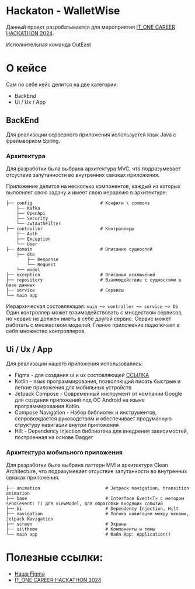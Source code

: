 # Hackaton - WalletWise
Данный проект разробатывается для мероприятия [IT_ONE CAREER HACKATHON 2024](https://www.zavodit.ru/ru/calendar/event/53).

Исполнительная команда OutEast

# О кейсе
Сам по себе кейс делится на две категории:
- BackEnd
- Ui / Ux / App

## BackEnd
Для реализации серверного приложения используется язык Java с фреймворком Spring.
### Архитектура
Для разработки была выбрана архитектура MVC, что подразумевает отсуствие запутанности во внутренних связках приложения. 

Приложение делится на несколько компонентов, каждый из которых выполняет свою задачу и имеет свою иерархию в архитектуре:

    ├── config                          # Конфиги \ commons
        ├── Kafka
        ├── OpenApi
        ├── Security
        └── JwtAuthFilter
    ├── controller                      # Контроллеры
        ├── Auth
        ├── Exception
        └── User
    ├── domain                          # Описание сущностей
        ├── dto
            ├── Response
            └── Request
        └── model
    ├── exception                       # Описания исключений
    ├── repository                      # Взаимодействие с сущностями в базе данных
    ├── service                         # Сервисы
    └── main app

Иерархическая состовляющая:
`main ─> controller ─> service ─> Db`
Один контроллер может взаимодействовать с мнодеством сервисов, но червис не должен иметь в себе другой сервис. Сервис может работать с множеством моделей. Гланое приложение подключает в себя множество контроллеров.

## Ui / Ux / App
Для реализации нашего приложения использовались:
- Figma - для создания ui и ux состовляющей [ССЫЛКА](https://www.figma.com/design/bIbBl96hqfyU9jxZcyZt1x/%D0%BA%D1%80%D1%83%D1%82%D0%BE%D0%B9-%D0%BF%D1%80%D0%BE%D0%B5%D0%BA%D1%82?node-id=0%3A1&t=FtMkDnwYl8Sfsm1h-1)
- Kotlin - язык программирования, позволяющий писать быстрые и легкие приложения для мобильных устройств
- Jetpack Compose - Современный инструмент от компании Google для создания приложений под ОС Android на языке программирования Kotlin.
- Compose Navigation - Набор библиотек и инструментов, сопровождается руководством и обеспечивает продуманную структуру навигации внутри приложения
- Hilt - Dependency Injection библиотека для внедрения зависимостей, построенная на основе Dagger

### Архитектура мобильного приложения
Для разработки была выбрана паттерн MVI и архитектура Clean Architecture, что подразумевает отсуствие запутанности во внутренних связках приложения.

    ├── animation                         # Jetpack navigation, transition animation
    ├── base                              # Interface Event<T> с методом send(event: T) для viewModel, для обратобки входящих событий
    ├── bi                                # Dependency Injection, Hilt
    ├── navigation                        # Логика навигации между окнами, Jetpack Navigation
    ├── screen                            # Экраны
    ├── ui\theme                          # Компоненты и темы 
    └── main app                          # Файл App: Application()




# Полезные ссылки:
- [Наша Figma](https://www.figma.com/design/bIbBl96hqfyU9jxZcyZt1x/%D0%BA%D1%80%D1%83%D1%82%D0%BE%D0%B9-%D0%BF%D1%80%D0%BE%D0%B5%D0%BA%D1%82?node-id=0%3A1&t=FtMkDnwYl8Sfsm1h-1)
- [IT_ONE CAREER HACKATHON 2024](https://www.zavodit.ru/ru/calendar/event/53)
